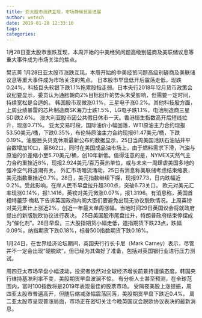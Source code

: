 ```yaml
---
title: 亚太股市涨跌互现，市场静候贸易进展
author: wetech
date: 2019-01-28 12:33:10
tags: 
categories: 
---
```

1月28日亚太股市涨跌互现，本周开始的中美经贸问题高级别磋商及美联储议息等重大事件成为市场关注的焦点。
<!-- more -->
樊志菁
1月28日亚太股市涨跌互现，本周开始的中美经贸问题高级别磋商及美联储议息等重大事件成为市场关注的焦点。
日本股市早盘低开后震荡走低，现跌0.24%，科技巨头软银下跌1.1%拖累股指走弱。日本央行2018年12月货币政策会议纪要显示，委员认为通胀朝向2%目标回升的势头未受影响，但需要一定时间，持续宽松是合适的。
韩国股市现微涨0.1%，三星电子涨0.2%。其他科技股方面，上周业绩暴雷的芯片制造商SK海力士跌1.5%，LG电子跌1.1%，电池制造商三星SDI跌2.6%。
澳大利亚股市因公共假日休市一天。香港恒生指数高开后短线拉升，现涨0.71%。
亚太交易时段，国际油价小幅回落，WTI原油主力合约现报53.50美元/桶，下跌0.35%，布伦特原油主力合约现报61.47美元/桶，下跌0.19%。油服巨头贝克休斯最新公布的数据显示，25日当周美国活跃石油钻井平台数增加10口，至862口。同时在美国成品油市场上，由于燃料需求下滑，汽油与原油的价差缩小至5.70美元/桶，创10年新低。值得注意的是，NYMEX天然气主力合约重挫近8%，现报2.924美元/百万英热单位，或与未来一周肆虐美国多地的强冷空气将退潮有关。
外汇市场暗流涌动，25日有消息称美联储考虑结束缩表，美元指数重挫近0.7%。28日，美元指数继续下探，现报97.73，日内跌幅近0.2%。受此影响，在岸人民币早盘拉升超300点，突破6.73关口。
欧元对美元汇率现涨0.14%，报1.1416，英镑对美元微涨0.07%，报1.3196。有消息称，英国首相特蕾莎·梅私下告诉英国政府内阁大臣们要避免出现无协议脱欧情况。上周英镑对美元累计上涨近2%，创近一年最大单周涨幅。当地时间29日英国议会将就政府提出的新版脱欧协议进行表决。
25日美国股市尾盘拉升，特朗普政府结束停摆成为“催化剂”。28日早盘，三大股指期货小幅走低，道指期货下跌23点，跌幅0.09%，纳指期货下跌0.18%，标普500指数期货下跌0.16%。
 
 
1月24日，在世界经济论坛期间，英国央行行长卡尼（Mark Carney）表示，尽管并不一定会出现“硬脱欧”，但已经为其做好了准备，包括对英国银行业进行压力测试。
周四亚太市场早盘小幅波动，投资者依然对全球经济增长前景持谨慎态度。韩国央行维持基准利率不变，美股期货早盘波澜不惊。
有分析人士甚至预测，在全球范围内，富时100指数将是2019年表现最佳的股票市场。
受隔夜美股上涨提振，周四亚太股市普遍高开，但随后缩减涨幅震荡回落，美股期货早盘下跌近0.4%。
周二亚太股市呈现普涨局面，市场正在密切关注今晚英国议会脱欧协议表决的最新消息。
